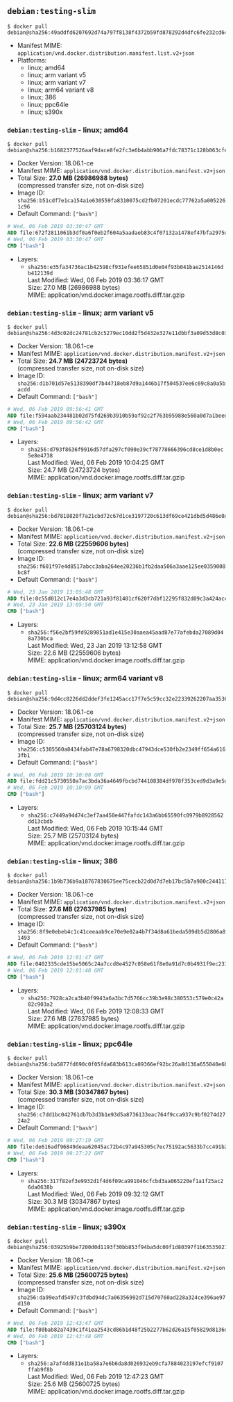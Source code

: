 ## `debian:testing-slim`

```console
$ docker pull debian@sha256:49addfd6207692d74a797f8138f4372b59fd878292d4dfc6fe232cd6488c8393
```

-	Manifest MIME: `application/vnd.docker.distribution.manifest.list.v2+json`
-	Platforms:
	-	linux; amd64
	-	linux; arm variant v5
	-	linux; arm variant v7
	-	linux; arm64 variant v8
	-	linux; 386
	-	linux; ppc64le
	-	linux; s390x

### `debian:testing-slim` - linux; amd64

```console
$ docker pull debian@sha256:b1682377526aaf9dace8fe2fc3e6b4abb906a7fdc78371c128b063cfe34b16fb
```

-	Docker Version: 18.06.1-ce
-	Manifest MIME: `application/vnd.docker.distribution.manifest.v2+json`
-	Total Size: **27.0 MB (26986988 bytes)**  
	(compressed transfer size, not on-disk size)
-	Image ID: `sha256:b51cdf7e1ca154a1e630559fa8310075cd2fb07201ecdc77762a5a0052261c96`
-	Default Command: `["bash"]`

```dockerfile
# Wed, 06 Feb 2019 03:30:47 GMT
ADD file:672f2811061b3df0a6f0eb2f604a5aadaeb83c4f07132a1478ef47bfa2975db0 in / 
# Wed, 06 Feb 2019 03:30:47 GMT
CMD ["bash"]
```

-	Layers:
	-	`sha256:e35fa34736ac1b42598cf931efee65851d0e04f93b041bae2514146db412139d`  
		Last Modified: Wed, 06 Feb 2019 03:36:17 GMT  
		Size: 27.0 MB (26986988 bytes)  
		MIME: application/vnd.docker.image.rootfs.diff.tar.gzip

### `debian:testing-slim` - linux; arm variant v5

```console
$ docker pull debian@sha256:4d3c02dc24781cb2c5279ec10dd2f5d432e327e11dbbf3a09d53d8c03bc0a74e
```

-	Docker Version: 18.06.1-ce
-	Manifest MIME: `application/vnd.docker.distribution.manifest.v2+json`
-	Total Size: **24.7 MB (24723724 bytes)**  
	(compressed transfer size, not on-disk size)
-	Image ID: `sha256:d1b701d57e5138390df7b44718eb87d9a1446b17f504537ee6c69c8a0a5bacdd`
-	Default Command: `["bash"]`

```dockerfile
# Wed, 06 Feb 2019 09:56:41 GMT
ADD file:f594aab234481b02d75fd269b3910b59af92c2f763b95988e560a0d7a1beedee in / 
# Wed, 06 Feb 2019 09:56:42 GMT
CMD ["bash"]
```

-	Layers:
	-	`sha256:d793f8636f9916d57dfa297cf090e39cf78778666396cd8ce1d8b0ec5e8e4738`  
		Last Modified: Wed, 06 Feb 2019 10:04:25 GMT  
		Size: 24.7 MB (24723724 bytes)  
		MIME: application/vnd.docker.image.rootfs.diff.tar.gzip

### `debian:testing-slim` - linux; arm variant v7

```console
$ docker pull debian@sha256:bd7818820f7a21cbd72c67d1ce3197720c613df69ce421dbd5d486e0a0b67f34
```

-	Docker Version: 18.06.1-ce
-	Manifest MIME: `application/vnd.docker.distribution.manifest.v2+json`
-	Total Size: **22.6 MB (22559606 bytes)**  
	(compressed transfer size, not on-disk size)
-	Image ID: `sha256:f601f97e4d8517abcc3aba264ee20236b1fb2daa506a3aae125ee0359008bc8f`
-	Default Command: `["bash"]`

```dockerfile
# Wed, 23 Jan 2019 13:05:48 GMT
ADD file:0c55d012c17e4a3d3cb721a93f81401cf620f7dbf12295f832d09c3a424acc5f in / 
# Wed, 23 Jan 2019 13:05:50 GMT
CMD ["bash"]
```

-	Layers:
	-	`sha256:f56e2bf59fd9289851ad1e415e30aaea45aad87e77afebda27089d048a730bca`  
		Last Modified: Wed, 23 Jan 2019 13:12:58 GMT  
		Size: 22.6 MB (22559606 bytes)  
		MIME: application/vnd.docker.image.rootfs.diff.tar.gzip

### `debian:testing-slim` - linux; arm64 variant v8

```console
$ docker pull debian@sha256:9d4cc8226dd2ddef3fe1245acc17f7e5c59cc32e22339262207aa3536cc6916b
```

-	Docker Version: 18.06.1-ce
-	Manifest MIME: `application/vnd.docker.distribution.manifest.v2+json`
-	Total Size: **25.7 MB (25703124 bytes)**  
	(compressed transfer size, not on-disk size)
-	Image ID: `sha256:c5305560a8434fab47e78a6798320dbc47943dce530fb2e2349ff654a6163fb1`
-	Default Command: `["bash"]`

```dockerfile
# Wed, 06 Feb 2019 10:10:08 GMT
ADD file:fdd21c5730550a7ac3bda36a4649fbcbd744108384df978f353ced9d3a9e5dc0 in / 
# Wed, 06 Feb 2019 10:10:09 GMT
CMD ["bash"]
```

-	Layers:
	-	`sha256:c7449a94d74c3ef7aa450e447fafdc143a6bb65590fc0979b8928562dd13cbdb`  
		Last Modified: Wed, 06 Feb 2019 10:15:44 GMT  
		Size: 25.7 MB (25703124 bytes)  
		MIME: application/vnd.docker.image.rootfs.diff.tar.gzip

### `debian:testing-slim` - linux; 386

```console
$ docker pull debian@sha256:1b9b736b9a18767830675ee75cecb22d0d7d7eb17bc5b7a980c244117f2f5af0
```

-	Docker Version: 18.06.1-ce
-	Manifest MIME: `application/vnd.docker.distribution.manifest.v2+json`
-	Total Size: **27.6 MB (27637985 bytes)**  
	(compressed transfer size, not on-disk size)
-	Image ID: `sha256:8f9e0ebeb4c1c41ceeaab9ce70e9e02a4b7f34d8a61beda509db5d2806a81493`
-	Default Command: `["bash"]`

```dockerfile
# Wed, 06 Feb 2019 12:01:47 GMT
ADD file:0402335cde15be5065c24a7ccd8e4527c058e61f8e0a91d7c0b4931f9ec23112 in / 
# Wed, 06 Feb 2019 12:01:48 GMT
CMD ["bash"]
```

-	Layers:
	-	`sha256:7928ca2ca3b40f9943a6a3bc7d5766cc39b3e98c380553c579e0c42a82c903a2`  
		Last Modified: Wed, 06 Feb 2019 12:08:33 GMT  
		Size: 27.6 MB (27637985 bytes)  
		MIME: application/vnd.docker.image.rootfs.diff.tar.gzip

### `debian:testing-slim` - linux; ppc64le

```console
$ docker pull debian@sha256:ba5877fd690c0f05fda683b613ca89366ef92bc26a8d136a655040e6b474e50f
```

-	Docker Version: 18.06.1-ce
-	Manifest MIME: `application/vnd.docker.distribution.manifest.v2+json`
-	Total Size: **30.3 MB (30347867 bytes)**  
	(compressed transfer size, not on-disk size)
-	Image ID: `sha256:c7dd1bc042761db7b3d3b1e93d5a8736133eac764f9cca937c9bf0274d2724a2`
-	Default Command: `["bash"]`

```dockerfile
# Wed, 06 Feb 2019 09:27:19 GMT
ADD file:de616adf96849deaa62045ac72b4c97a945305c7ec75192ac5633b7cc491b2b3 in / 
# Wed, 06 Feb 2019 09:27:22 GMT
CMD ["bash"]
```

-	Layers:
	-	`sha256:317f82ef3e9932d1f4d6f09ca991046cfcbd3aa065220ef1a1f25ac26da0638b`  
		Last Modified: Wed, 06 Feb 2019 09:32:12 GMT  
		Size: 30.3 MB (30347867 bytes)  
		MIME: application/vnd.docker.image.rootfs.diff.tar.gzip

### `debian:testing-slim` - linux; s390x

```console
$ docker pull debian@sha256:03925b9be7200d0d1193f30bb853f94ba5dc00f1d80397f1b63535027fd2f4fd
```

-	Docker Version: 18.06.1-ce
-	Manifest MIME: `application/vnd.docker.distribution.manifest.v2+json`
-	Total Size: **25.6 MB (25600725 bytes)**  
	(compressed transfer size, not on-disk size)
-	Image ID: `sha256:da99eafd5497c3fdbd94dc7a06356992d715d70760ad228a324ce396ae97d150`
-	Default Command: `["bash"]`

```dockerfile
# Wed, 06 Feb 2019 12:43:47 GMT
ADD file:f80bab82a7439c1f41ea2543cd86b1d48f25b2277b62d26a15f05829d8136d27 in / 
# Wed, 06 Feb 2019 12:43:48 GMT
CMD ["bash"]
```

-	Layers:
	-	`sha256:a7af4dd831e1ba58a7e6b6da8d026932eb9cfa7884023197efcf9107ffab9f8b`  
		Last Modified: Wed, 06 Feb 2019 12:47:23 GMT  
		Size: 25.6 MB (25600725 bytes)  
		MIME: application/vnd.docker.image.rootfs.diff.tar.gzip
